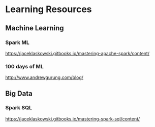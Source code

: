 # Learning Resources

## Machine Learning

### Spark ML

https://jaceklaskowski.gitbooks.io/mastering-apache-spark/content/

### 100 days of ML

http://www.andrewgurung.com/blog/


## Big Data

### Spark SQL

https://jaceklaskowski.gitbooks.io/mastering-spark-sql/content/






